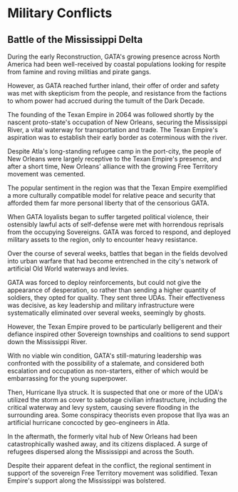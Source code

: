 # Military Conflicts

## Battle of the Mississippi Delta

During the early Reconstruction, GATA's growing presence across North America had been well-received by coastal populations looking for respite from famine and roving militias and pirate gangs.&#x20;

However, as GATA reached further inland, their offer of order and safety was met with skepticism from the people, and resistance from the factions to whom power had accrued during the tumult of the Dark Decade.

The founding of the Texan Empire in 2064 was followed shortly by the nascent proto-state's occupation of New Orleans, securing the Mississippi River, a vital waterway for transportation and trade. The Texan Empire's aspiration was to establish their early border as coterminous with the river.

Despite Atla's long-standing refugee camp in the port-city, the people of New Orleans were largely receptive to the Texan Empire's presence, and after a short time, New Orleans' alliance with the growing Free Territory movement was cemented.

The popular sentiment in the region was that the Texan Empire exemplified a more culturally compatible model for relative peace and security that afforded them far more personal liberty that of the censorious GATA.

When GATA loyalists began to suffer targeted political violence, their ostensibly lawful acts of self-defense were met with horrendous reprisals from the occupying Sovereigns. GATA was forced to respond, and deployed military assets to the region, only to encounter heavy resistance.

Over the course of several weeks, battles that began in the fields devolved into urban warfare that had become entrenched in the city's network of artificial Old World waterways and levies.

GATA was forced to deploy reinforcements, but could not give the appearance of desperation, so rather than sending a higher quantity of soldiers, they opted for quality. They sent three UDAs. Their effectiveness was decisive, as key leadership and military infrastructure were systematically eliminated over several weeks, seemingly by ghosts.

However, the Texan Empire proved to be particularly belligerent and their defiance inspired other Sovereign townships and coalitions to send support down the Mississippi River.

With no viable win condition, GATA's still-maturing leadership was confronted with the possibility of a stalemate, and considered both escalation and occupation as non-starters, either of which would be embarrassing for the young superpower.

Then, Hurricane Ilya struck. It is suspected that one or more of the UDA's utilized the storm as cover to sabotage civilian infrastructure, including the critical waterway and levy system, causing severe flooding in the surrounding area. Some conspiracy theorists even propose that Ilya was an artificial hurricane concocted by geo-engineers in Atla.

In the aftermath, the formerly vital hub of New Orleans had been catastrophically washed away, and its citizens displaced. A surge of refugees dispersed along the Mississippi and across the South.

Despite their apparent defeat in the conflict, the regional sentiment in support of the sovereign Free Territory movement was solidified. Texan Empire's support along the Mississippi was bolstered.
